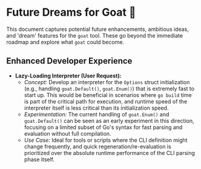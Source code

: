 # Future Dreams for Goat 🐐

This document captures potential future enhancements, ambitious ideas, and 'dream' features for the `goat` tool. These go beyond the immediate roadmap and explore what `goat` could become.

## Enhanced Developer Experience

- **Lazy-Loading Interpreter (User Request):**
  - *Concept:* Develop an interpreter for the `Options` struct initialization (e.g., handling `goat.Default()`, `goat.Enum()`) that is extremely fast to start up. This would be beneficial in scenarios where `go build` time is part of the critical path for execution, and runtime speed of the interpreter itself is less critical than its initialization speed.
  - *Experimentation:* The current handling of `goat.Enum()` and `goat.Default()` can be seen as an early experiment in this direction, focusing on a limited subset of Go's syntax for fast parsing and evaluation without full compilation.
  - *Use Case:* Ideal for tools or scripts where the CLI definition might change frequently, and quick regeneration/re-evaluation is prioritized over the absolute runtime performance of the CLI parsing phase itself.
